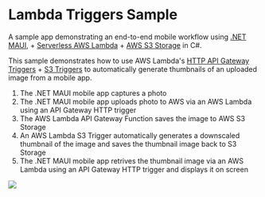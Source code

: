 # Lambda Triggers Sample

A sample app demonstrating an end-to-end mobile workflow using [.NET MAUI](https://learn.microsoft.com/en-us/dotnet/maui/?view=net-maui-7.0), + [Serverless AWS Lambda](https://docs.aws.amazon.com/lambda/latest/dg/lambda-csharp.html) + [AWS S3 Storage](https://docs.aws.amazon.com/sdk-for-net/v3/developer-guide/csharp_s3_code_examples.html) in C#.

This sample demonstrates how to use AWS Lambda's [HTTP API Gateway Triggers](https://aws.amazon.com/blogs/developer/deploy-an-existing-asp-net-core-web-api-to-aws-lambda/) + [S3 Triggers](https://docs.aws.amazon.com/lambda/latest/dg/with-s3-example.html) to automatically generate thumbnails of an uploaded image from a mobile app.

1. The .NET MAUI mobile app captures a photo
2. The .NET MAUI mobile app uploads photo to AWS via an AWS Lambda using an API Gateway HTTP trigger
3. The AWS Lambda API Gateway Function saves the image to AWS S3 Storage
4. An AWS Lambda S3 Trigger automatically generates a downscaled thumbnail of the image and saves the thumbnail image back to S3 Storage
5. The .NET MAUI mobile app retrives the thumbnail image via an AWS Lambda using an API Gateway HTTP trigger and displays it on screen

![](https://user-images.githubusercontent.com/13558917/214541434-0244c7f0-cc13-4273-89b0-af5ffd9f9786.png)
